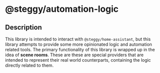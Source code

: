 # @steggy/automation-logic

## Description

This library is intended to interact with `@steggy/home-assistant`, but this library attempts to provide some more opinionated logic and automation related tools.
The primary functionality of this library is wrapped up in the idea of **scene rooms**.
These are these are special providers that are intended to represent their real world counterparts, containing the logic directly related to them.
